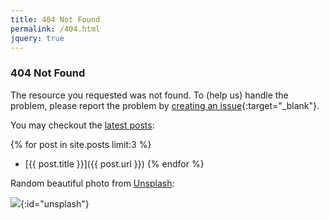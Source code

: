 ```yaml
---
title: 404 Not Found
permalink: /404.html
jquery: true
---
```


### 404 Not Found

The resource you requested was not found. To (help us) handle the problem, please report the problem by [creating an issue](https://github.com/crispgm/crispgm.com/issues/new?title=[Report]%20404%20Not%20Found){:target="_blank"}.

You may checkout the [latest posts](/blog.html):

{% for post in site.posts limit:3 %}
* [{{ post.title }}]({{ post.url }})
{% endfor %}

Random beautiful photo from [Unsplash](https://unsplash.com/):

[![](https://source.unsplash.com/random)](#){:id="unsplash"}

<script>
$("#unsplash>img").click(function(){
  $(this).attr("src", "https://source.unsplash.com/random?t=" + Math.random());
});
</script>
